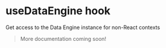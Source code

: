 # useDataEngine hook

Get access to the Data Engine instance for non-React contexts

> More documentation coming soon!

